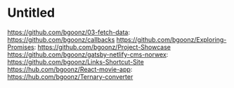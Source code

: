 # Untitled

https://github.com/bgoonz/03-fetch-data: https://github.com/bgoonz/callbacks
https://github.com/bgoonz/Exploring-Promises: https://github.com/bgoonz/Project-Showcase
https://github.com/bgoonz/gatsby-netlify-cms-norwex: https://github.com/bgoonz/Links-Shortcut-Site
https://hub.com/bgoonz/React-movie-app: https://hub.com/bgoonz/Ternary-converter